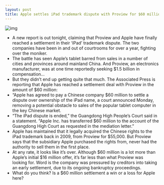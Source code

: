 ```yaml
---
layout: post
title: Apple settles iPad trademark dispute with Proview for $60 million
---
```

![img](http://media.idownloadblog.com/wp-content/uploads/2012/02/proview-plant.jpg)
* A new report is out tonight, claiming that Proview and Apple have finally reached a settlement in their ‘iPad’ trademark dispute. The two companies have been in and out of courtrooms for over a year, fighting over the moniker.
* The battle has seen Apple’s tablet barred from sales in a number of cities and provinces around mainland China. And Proview, an electronics manufacturer, was at one time reportedly seeking $1.5 billion in compensation…
* But they didn’t end up getting quite that much. The Associated Press is reporting that Apple has reached a settlement deal with Proview in the amount of $60 million:
* “Apple has agreed to pay a Chinese company $60 million to settle a dispute over ownership of the iPad name, a court announced Monday, removing a potential obstacle to sales of the popular tablet computer in the key Chinese market.
* “The iPad dispute is ended,” the Guangdong High People’s Court said in a statement. “Apple Inc. has transferred $60 million to the account of the Guangdong High Court as requested in the mediation letter.”
* Apple has maintained that it legally acquired the Chinese rights to the iPad trademark back in 2009, from Proview for $55,000. But Proview says that the subsidiary Apple purchased the rights from, never had the authority to sell them in the first place.
* At any rate, it looks like it’s over. Although $60 million is a lot more than Apple’s initial $16 million offer, it’s far less than what Proview was looking for. Word is the company was pressured by creditors into taking an early settlement, due to its ongoing bankruptcy proceedings.
* What do you think? Is a $60 million settlement a win or a loss for Apple here?


